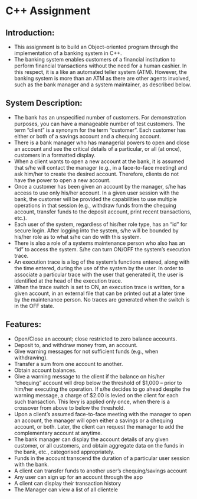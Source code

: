 # C++ Assignment

## Introduction:
- This assignment is to build an Object-oriented program through the implementation of a banking system in C++.
- The banking system enables customers of a financial institution to perform financial transactions  without the need for a human cashier. In this respect, it is a like an automated teller system (ATM). However, the banking system is more than an ATM as there are other agents involved, such as the bank manager and a system maintainer, as described below.

## System Description:
- The bank has an unspecified number of customers. For demonstration purposes, you can have a manageable number of test customers. The term “client” is a synonym for the term “customer”. Each customer has either or both of a savings account and a chequing account.
- There is a bank manager who has managerial powers to open and close an account and see the critical details of a particular, or all (at once), customers in a formatted display.
- When a client wants to open a new account at the bank, it is assumed that s/he will contact the manager (e.g., in a face-to-face meeting) and ask him/her to create the desired account. Therefore, clients do not have the power to open a new account.
- Once a customer has been given an account by the manager, s/he has access to use only his/her account. In a given user session with the bank, the customer will be provided the capabilities to use multiple operations in that session (e.g., withdraw funds from the chequing account, transfer funds to the deposit account, print recent transactions, etc.).
- Each user of the system, regardless of his/her role type, has an “id” for secure login. After logging into the system, s/he will be bounded by his/her role as to what s/he can do with this system.
- There is also a role of a systems maintenance person who also has an “id” to access the system. S/he can turn ON/OFF the system’s execution trace.
- An execution trace is a log of the system’s functions entered, along with the time entered, during the use of the system by the user. In order to associate a particular trace with the user that generated it, the user is identified at the head of the execution trace.
- When the trace switch is set to ON, an execution trace is written, for a given account, in an external file that can be printed out at a later time by the maintenance person. No traces are generated when the switch is in the OFF state.

## Features:
- Open/Close an account; close restricted to zero balance accounts.
- Deposit to, and withdraw money from, an account.
- Give warning messages for not sufficient funds (e.g., when withdrawing).
- Transfer a sum from one account to another.
- Obtain account balances.
- Give a warning message to the client if the balance on his/her “chequing” account will drop below the threshold of $1,000 – prior to him/her executing the operation. If s/he decides to go ahead despite the warning message, a charge of $2.00 is levied on the client for each such transaction. This levy is applied only once, when there is a crossover from above to below the threshold.
- Upon a client’s assumed face-to-face meeting with the manager to open an account, the manager will open either a savings or a chequing account, or both. Later, the client can request the manager to add the complementary account at anytime.
- The bank manager can display the account details of any given customer, or all customers, and obtain aggregate data on the funds in the bank, etc., categorised appropriately.
- Funds in the account transcend the duration of a particular user session with the bank.
- A client can transfer funds to another user’s chequing/savings account
- Any user can sign up for an account through the app
- A client can display their transaction history
- The Manager can view a list of all clientele
